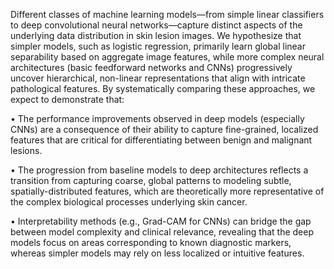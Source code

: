 Different classes of machine learning models—from simple linear classifiers to deep convolutional neural networks—capture distinct aspects of the underlying data distribution in skin lesion images. We hypothesize that simpler models, such as logistic regression, primarily learn global linear separability based on aggregate image features, while more complex neural architectures (basic feedforward networks and CNNs) progressively uncover hierarchical, non-linear representations that align with intricate pathological features. By systematically comparing these approaches, we expect to demonstrate that:

• The performance improvements observed in deep models (especially CNNs) are a consequence of their ability to capture fine-grained, localized features that are critical for differentiating between benign and malignant lesions.

• The progression from baseline models to deep architectures reflects a transition from capturing coarse, global patterns to modeling subtle, spatially-distributed features, which are theoretically more representative of the complex biological processes underlying skin cancer.

• Interpretability methods (e.g., Grad-CAM for CNNs) can bridge the gap between model complexity and clinical relevance, revealing that the deep models focus on areas corresponding to known diagnostic markers, whereas simpler models may rely on less localized or intuitive features.
